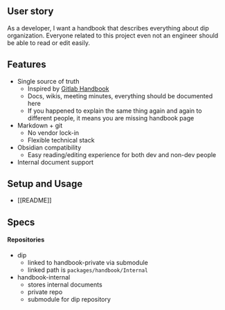 ## User story
As a developer, I want a handbook that describes everything about dip organization. Everyone related to this project even not an engineer should be able to read or edit easily.

## Features
- Single source of truth
  - Inspired by [Gitlab Handbook](https://about.gitlab.com/handbook/)
  - Docs, wikis, meeting minutes, everything should be documented here
  - If you happened to explain the same thing again and again to different people, it means you are missing handbook page
- Markdown + git
  - No vendor lock-in
  - Flexible technical stack
- Obsidian compatibility
  - Easy reading/editing experience for both dev and non-dev people
- Internal document support

## Setup and Usage
  -  [[README]]

## Specs

#### Repositories
- dip
	- linked to handbook-private via submodule 
	- linked path is `packages/handbook/Internal`
- handbook-internal
	- stores internal documents
	- private repo
	- submodule for dip repository